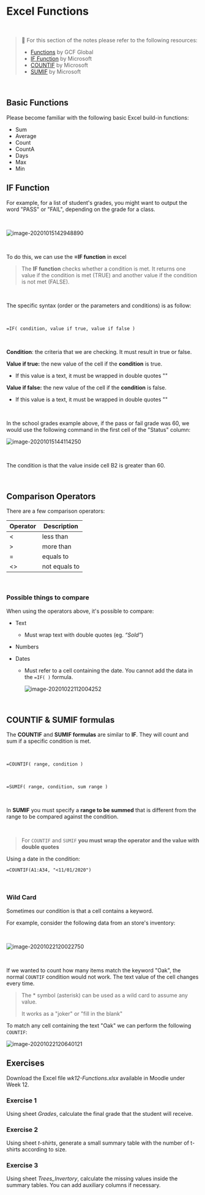 # Excel Functions

<br>

> 📖 For this section of the notes please refer to the following resources:
>
> - [Functions](https://edu.gcfglobal.org/en/excel/functions/1/) by GCF Global
> - [IF Function](https://support.microsoft.com/en-us/office/if-function-69aed7c9-4e8a-4755-a9bc-aa8bbff73be2) by Microsoft
> - [COUNTIF](https://support.microsoft.com/en-us/office/countif-function-e0de10c6-f885-4e71-abb4-1f464816df34) by Microsoft
> - [SUMIF](https://support.microsoft.com/en-us/office/sumif-c44b60c3-c9f4-4789-80fe-28a07f9b75b1?ui=en-US&rs=en-US&ad=US) by Microsoft

<br>

## **Basic Functions**

Please become familiar with the following basic Excel build-in functions:

- Sum
- Average
- Count
- CountA
- Days
- Max
- Min

## IF Function

For example, for a list of student's grades, you might want to output the word "PASS" or "FAIL", depending on the grade for a class.

<br>

![image-20201015142948890](assets/image-20201015142948890.png)

<br>

To do this, we can use the **=IF function** in excel

> The **IF function** checks whether a condition is met. It returns one value if the condition is met (TRUE) and another value if the condition is not met (FALSE).

<br>

The specific syntax (order or the parameters and conditions) is as follow:

<br>

```
=IF( condition, value if true, value if false )
```

<br>

**Condition**: the criteria that we are checking. It must result in true or false.

**Value if true:** the new value of the cell if the **condition** is true.

- If this value is a text, it must be wrapped in double quotes ""

**Value if false:** the new value of the cell if the **condition** is false.

- If this value is a text, it must be wrapped in double quotes ""

<br>

In the school grades example above, if the pass or fail grade was 60, we would use the following command in the first cell of the "Status" column:

![image-20201015144114250](assets/image-20201015144114250.png)

<br>

The condition is that the value inside cell B2 is greater than 60.

<br>

## Comparison Operators

There are a few comparison operators:

| Operator | Description   |
| -------- | ------------- |
| <        | less than     |
| >        | more than     |
| =        | equals to     |
| <>       | not equals to |

<br>

### Possible things to compare

When using the operators above, it's possible to compare:

- Text

  - Must wrap text with double quotes (eg. *“Sold”*)

- Numbers

- Dates

  - Must refer to a cell containing the date. You cannot add the data in the `=IF( )` formula.

    ![image-20201022112004252](assets/image-20201022112004252.png ':size=500')

<br>

## COUNTIF & SUMIF formulas

The **COUNTIF** and **SUMIF formulas** are similar to **IF**. They will count and sum if a specific condition is met.

<br>

```
=COUNTIF( range, condition )
```

<br>

```
=SUMIF( range, condition, sum range )
```

<br>

In **SUMIF** you must specify a **range to be summed** that is different from the range to be compared against the condition.

<br>

> For `COUNTIF` and `SUMIF` **you must wrap the operator and the value  with double quotes**



Using a date in the condition:

```
=COUNTIF(A1:A34, "<11/01/2020")
```

<br>

### Wild Card

Sometimes our condition is that a cell contains a keyword.

For example, consider the following data from an store's inventory:

<br>

![image-20201022120022750](assets/image-20201022120022750.png)

<br>

If we wanted to count how many items match the keyword "Oak", the normal `COUNTIF` condition would not work. The text value of the cell changes every time.

> The * symbol (asterisk) can be used as a wild card to assume any value.
>
> It works as a "joker" or "fill in the blank"

To match any cell containing the text "Oak" we can perform the following `COUNTIF`:

![image-20201022120640121](assets/image-20201022120640121.png)

## Exercises

Download the Excel file *wk12-Functions.xlsx* available in Moodle under Week 12.

### Exercise 1

Using sheet *Grades*, calculate the final grade that the student will receive.

### Exercise 2

Using sheet *t-shirts*, generate a small summary table with the number of t-shirts according to size.

### Exercise 3

Using sheet *Trees_Invertory*, calculate the missing values inside the summary tables. You can add auxiliary columns if necessary.